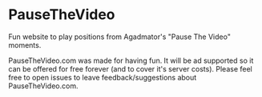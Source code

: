 # PauseTheVideo
Fun website to play positions from Agadmator's "Pause The Video" moments.

PauseTheVideo.com was made for having fun. It will be ad supported so it can be offered for free forever (and to cover it's server costs). Please feel free to open issues to leave feedback/suggestions about PauseTheVideo.com.
